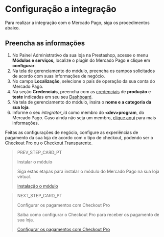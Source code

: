 # Configuração a integração
 
Para realizar a integração com o Mercado Pago, siga os procedimentos abaixo.
 
## Preencha as informações
 
1. No Painel Administrativo da sua loja na Prestashop, acesse o menu **Módulos e serviços**, localize o plugin do Mercado Pago e clique em **configurar**.
2. Na tela de gerenciamento do módulo, preencha os campos solicitados de acordo com suas informações de negócio.
3. No campo **Localização**, selecione o país de operação da sua conta do Mercado Pago.
4. Na seção **Credenciais**, preencha com as [credenciais](/developers/pt/guides/credentials/credentials) de **produção** e **teste** indicadas em seu seu [Dashboard](/developers/pt/guides/additional-content/dashboard/introduction). 
5. Na tela de gerenciamento do módulo, insira o **nome e a categoria da sua loja**.
6. Informe o seu *integrator_id* como membro do **&lt;dev&gt;program**, do Mercado Pago. Caso ainda não seja um membro, [clique aqui](https://www.mercadopago[FAKER][URL][DOMAIN]/developers/pt/developer-program) para mais informações.
 
Feitas as configurações de negócio, configure as experiências de pagamento da sua loja de acordo com o tipo de checkout, podendo ser o [Checkout Pro](/developers/pt/guides/checkout-pro/introduction) ou o [Checkout Transparente](/developers/pt/guides/checkout-api/introduction).

> PREV_STEP_CARD_PT
>
> Instalar o módulo
>
> Siga estas etapas para instalar o módulo do Mercado Pago na sua loja virtual.
>
> [Instalação o módulo](/developers/pt/docs/prestashop/installation)

> NEXT_STEP_CARD_PT
>
> Configurar os pagamentos com Checkout Pro
>
> Saiba como configurar o Checkout Pro para receber os pagamento de sua loja.
>
> [Configurar os pagamentos com Checkout Pro](/developers/pt/docs/prestashop/payment-setup/cho-pro)